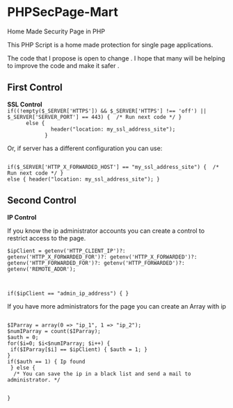 # PHPSecPage-Mart
Home Made Security Page in PHP

This PHP Script is a home made protection for single page applications. 

The code that I propose is open to change . I hope that many will be helping to improve the code and make it safer .

<h2>First Control</h2>
<strong>SSL Control</strong>

<code>
if((!empty($_SERVER['HTTPS']) && $_SERVER['HTTPS'] !== 'off') || $_SERVER['SERVER_PORT'] == 443) {  /* Run next code */ } 
      else { 
              header("location: my_ssl_address_site"); 
            } 
</code>
<p>Or, if server has a different configuration you can use:</p>
<code>
if($_SERVER['HTTP_X_FORWARDED_HOST'] == "my_ssl_address_site") {  /* Run next code */ } 
else { header("location: my_ssl_address_site"); } 
</code> 

<h2>Second Control</h2>
<strong>IP Control</strong>
<p>If you know the ip administrator accounts you can create a control to restrict access to the page.</p>

<code>$ipClient = getenv('HTTP_CLIENT_IP')?: getenv('HTTP_X_FORWARDED_FOR')?: getenv('HTTP_X_FORWARDED')?: getenv('HTTP_FORWARDED_FOR')?: getenv('HTTP_FORWARDED')?: getenv('REMOTE_ADDR');

if($ipClient == "admin_ip_address") { } </code>

<p>If you have more administrators for the page you can create an Array with ip</p>

<code>
$IParray = array(0 => "ip_1", 1 => "ip_2");
$numIParray = count($IParray);
$auth = 0;
for($i=0; $i<$numIParray; $i++) { 
 if($IParray[$i] == $ipClient) { $auth = 1; }
}
if($auth == 1) { Ip found 
 } else { 
  /* You can save the ip in a black list and send a mail to administrator. */
  
 }
</code>
  
